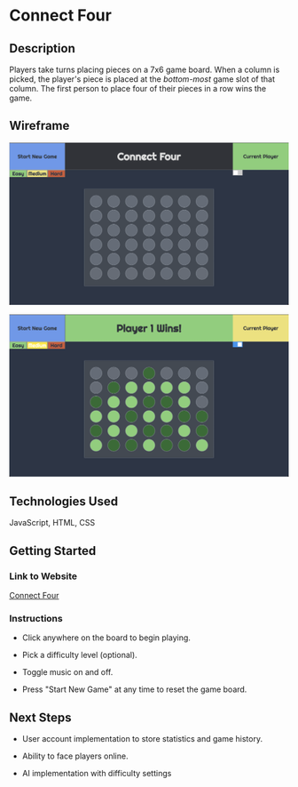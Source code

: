 
# Connect Four 

## Description  

Players take turns placing pieces on a 7x6 game board. When a column is picked, the player's piece is placed at the *bottom-most* game slot of that column. The first person to place four of their pieces in a row wins the game. 


## Wireframe

![Empty Game Board](images/wireframe.png "Wireframe")

![End Game Board](images/wireframe-win.png "Wireframe Win")

## Technologies Used

JavaScript, HTML, CSS
  

## Getting Started

### Link to Website

[Connect Four](https://woojinv.github.io/CONNECT-4/)


### Instructions

- Click anywhere on the board to begin playing.

- Pick a difficulty level (optional).

- Toggle music on and off.

- Press "Start New Game" at any time to reset the game board.


## Next Steps

- User account implementation to store statistics and game history.

- Ability to face players online. 

- AI implementation with difficulty settings


